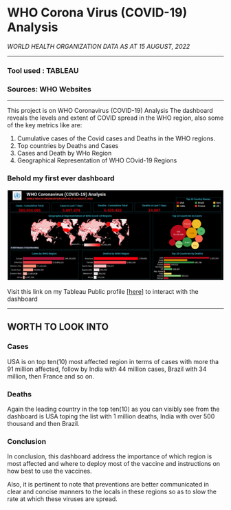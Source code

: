 # WHO Corona Virus (COVID-19) Analysis
*WORLD HEALTH ORGANIZATION DATA AS AT 15 AUGUST, 2022*
_________________________________________________________

### Tool used : TABLEAU
### Sources: WHO Websites

---

This project is on WHO Coronavirus (COVID-19) Analysis
The dashboard reveals the levels and extent of COVID spread in the WHO region, also some of the key metrics like are: 

1. Cumulative cases of the Covid cases and Deaths in the WHO regions.
2. Top countries by Deaths and Cases
3. Cases and Death by WHo Region
4. Geographical Representation of WHO COvid-19 Regions

### Behold my first ever dashboard

![](https://github.com/That-Bello/Genesis101/blob/main/WHO_Covid_Dashboard_2022.png)

Visit this link on my Tableau Public profile [[here](https://public.tableau.com/views/WHOCoronavirusCOVID-19/WHOCoronavirusCOVID-19Analysis?:language=en-US&:display_count=n&:origin=viz_share_link)] to interact with the dashboard

---

## WORTH TO LOOK INTO
### Cases

USA is on top ten(10) most affected region in terms of cases with more tha 91 million affected, follow by India with 44 million cases, Brazil with 34 million, then France and so on. 

### Deaths

Again the leading country in the top ten(10) as you can visibly see from the dashboard is USA toping the list with 1 million deaths, India with over 500 thousand and then Brazil.

### Conclusion

In conclusion, this dashboard address the importance of which region is most affected and where to deploy most of the vaccine and instructions on how best to use the vaccines.

Also, it is pertinent to note that preventions are better communicated in clear and concise manners to the locals in these regions so as to slow the rate at which these viruses are spread.


